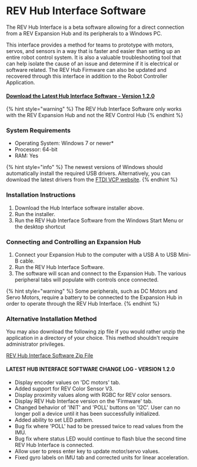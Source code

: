 # REV Hub Interface Software

The REV Hub Interface is a beta software allowing for a direct connection from a REV Expansion Hub and its peripherals to a Windows PC.&#x20;

This interface provides a method for teams to prototype with motors, servos, and sensors in a way that is faster and easier than setting up an entire robot control system. It is also a valuable troubleshooting tool that can help isolate the cause of an issue and determine if it is electrical or software related. The REV Hub Firmware can also be updated and recovered through this interface in addition to the Robot Controller Application.

#### [Download the Latest Hub Interface Software - Version 1.2.0](https://www.revrobotics.com/content/sw/REVHubInterface-1.2.0.exe)

{% hint style="warning" %}
The REV Hub Interface Software only works with the REV Expansion Hub and not the REV Control Hub
{% endhint %}

### System Requirements

* Operating System: Windows 7 or newer\*
* Processor: 64-bit
* RAM: Yes

{% hint style="info" %}
&#x20;The newest versions of Windows should automatically install the required USB drivers. Alternatively, you can download the latest drivers from the [FTDI VCP website](https://www.ftdichip.com/Drivers/VCP.htm).
{% endhint %}

### Installation Instructions

1. Download the Hub Interface software installer above.
2. Run the installer.
3. Run the REV Hub Interface Software from the Windows Start Menu or the desktop shortcut

### Connecting and Controlling an Expansion Hub

1. Connect your Expansion Hub to the computer with a USB A to USB Mini-B cable.
2. Run the REV Hub Interface Software.
3. The software will scan and connect to the Expansion Hub. The various peripheral tabs will populate with controls once connected.

{% hint style="warning" %}
Some peripherals, such as DC Motors and Servo Motors, require a battery to be connected to the Expansion Hub in order to operate through the REV Hub Interface.
{% endhint %}

### Alternative Installation Method

You may also download the following zip file if you would rather unzip the application in a directory of your choice. This method shouldn't require administrator privileges.&#x20;

[REV Hub Interface Software Zip File](https://www.revrobotics.com/content/sw/REVHubInterface-1.2.0.zip)

#### LATEST HUB INTERFACE SOFTWARE CHANGE LOG - VERSION 1.2.0

* Display encoder values on 'DC motors' tab.
* Added support for REV Color Sensor V3.
* Display proximity values along with RGBC for REV color sensors.
* Display REV Hub Interface version on the 'Firmware' tab.
* Changed behavior of 'INIT' and 'POLL' buttons on 'I2C'. User can no longer poll a device until it has been successfully initialized.
* Added ability to set LED pattern.
* Bug fix where 'POLL' had to be pressed twice to read values from the IMU.
* Bug fix where status LED would continue to flash blue the second time REV Hub Interface is connected.
* Allow user to press enter key to update motor/servo values.
* Fixed gyro labels on IMU tab and corrected units for linear acceleration.

